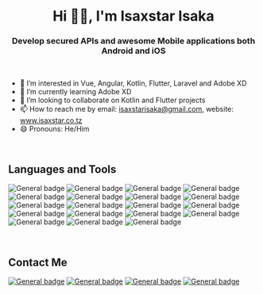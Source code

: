<h1 align="center">Hi 👋🏼, I'm Isaxstar Isaka</h1>
<h3 align="center">Develop secured APIs and awesome Mobile applications both Android and iOS</h3>

<br>

- 👀 I’m interested in Vue, Angular, Kotlin, Flutter, Laravel and Adobe XD
- 🌱 I’m currently learning Adobe XD
- 💞️ I’m looking to collaborate on Kotlin and Flutter projects
- 📫 How to reach me by email: isaxstarisaka@gmail.com, website: www.isaxstar.co.tz
- 😄 Pronouns: He/Him

<br>

## Languages and Tools
![General badge](https://img.shields.io/badge/Kotlin-0095D5?&style=for-the-badge&logo=kotlin&logoColor=white)
![General badge](https://img.shields.io/badge/Flutter-02569B?style=for-the-badge&logo=flutter&logoColor=white)
![General badge](https://img.shields.io/badge/Adobe%20XD-470137?style=for-the-badge&logo=Adobe%20XD&logoColor=#FF61F6)
![General badge](https://img.shields.io/badge/Ionic-3880FF?style=for-the-badge&logo=ionic&logoColor=white)
![General badge](https://img.shields.io/badge/Capacitor-119EFF?style=for-the-badge&logo=Capacitor&logoColor=white)
![General badge](https://img.shields.io/badge/mac%20os-000000?style=for-the-badge&logo=apple&logoColor=white)
![General badge](https://img.shields.io/badge/Ubuntu-E95420?style=for-the-badge&logo=ubuntu&logoColor=white)
![General badge](https://img.shields.io/badge/json-5E5C5C?style=for-the-badge&logo=json&logoColor=white)
![General badge](https://img.shields.io/badge/Visual_Studio_Code-0078D4?style=for-the-badge&logo=visual%20studio%20code&logoColor=white)
![General badge](https://img.shields.io/badge/Android_Studio-3DDC84?style=for-the-badge&logo=android-studio&logoColor=white)
![General badge](https://img.shields.io/badge/Xcode-007ACC?style=flat-square&logo=Xcode&logoColor=white)
![General badge](https://img.shields.io/badge/Laravel-FF2D20?style=for-the-badge&logo=laravel&logoColor=white)
![General badge](https://img.shields.io/badge/jQuery-0769AD?style=for-the-badge&logo=jquery&logoColor=white)
![General badge](https://img.shields.io/badge/Redux-593D88?style=for-the-badge&logo=redux&logoColor=white)
![General badge](https://img.shields.io/badge/Angular-DD0031?style=for-the-badge&logo=angular&logoColor=white)
![General badge](https://img.shields.io/badge/Vue.js-35495E?style=for-the-badge&logo=vuedotjs&logoColor=4FC08D)
![General badge](https://img.shields.io/badge/npm-CB3837?style=for-the-badge&logo=npm&logoColor=white)
![General badge](https://img.shields.io/badge/SQLite-07405E?style=for-the-badge&logo=sqlite&logoColor=white)
![General badge](https://img.shields.io/badge/MySQL-005C84?style=for-the-badge&logo=mysql&logoColor=white)

<br>

## Contact Me
[![General badge](https://img.shields.io/badge/Gmail-D14836?style=for-the-badge&logo=gmail&logoColor=white)](MailTo:isaxstarisaka@gmail.com)
[![General badge](https://img.shields.io/badge/Facebook-1877F2?style=for-the-badge&logo=facebook&logoColor=white)](https://www.facebook.com/isaxstar)
[![General badge](https://img.shields.io/badge/Instagram-E4405F?style=for-the-badge&logo=instagram&logoColor=white)](https://www.instagram.com/isaxstar_tz)
[![General badge](https://img.shields.io/badge/website-000000?style=for-the-badge&logo=About.me&logoColor=white)](https://www.isaxstar.co.tz)
